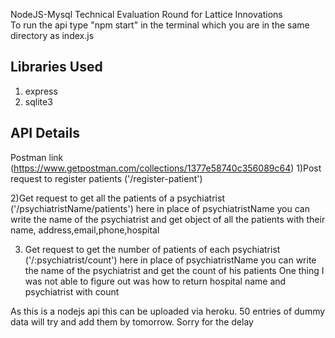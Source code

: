 NodeJS-Mysql Technical Evaluation Round for Lattice Innovations          
To run the api type "npm start" in the terminal which you are in the same directory as index.js
## Libraries Used
1) express
2) sqlite3

## API Details
Postman link (https://www.getpostman.com/collections/1377e58740c356089c64)
1)Post request to register patients ('/register-patient')

2)Get request to get all the patients of a psychiatrist ('/psychiatristName/patients')
  here in place of psychiatristName you can write the name of the psychiatrist and get object of all the patients with their name, address,email,phone,hospital
  
3) Get request to get the number of patients of each psychiatrist ('/:psychiatrist/count')
  here in place of psychiatristName you can write the name of the psychiatrist and get the count of his patients
  One thing I was not able to figure out was how to return hospital name and psychiatrist with count
  
 As this is a nodejs api this can be uploaded via heroku.
 50 entries of dummy data will try and add them by tomorrow.
 Sorry for the delay
